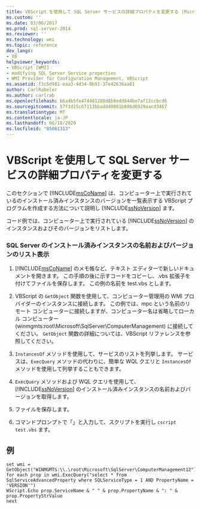 ```yaml
---
title: VBScript を使用して SQL Server サービスの詳細プロパティを変更する |Microsoft Docs
ms.custom: ''
ms.date: 03/06/2017
ms.prod: sql-server-2014
ms.reviewer: ''
ms.technology: wmi
ms.topic: reference
dev_langs:
- VB
helpviewer_keywords:
- VBScript [WMI]
- modifying SQL Server Service properties
- WMI Provider for Configuration Management, VBScript
ms.assetid: f3c5d981-eaa3-4d34-9b91-37e42636aa81
author: CarlRabeler
ms.author: carlrab
ms.openlocfilehash: b6a4b5fe474481288d8b8edd844be7af12ccbcd6
ms.sourcegitcommit: 57f1d15c67113bbadd40861b886d6929aacd3467
ms.translationtype: MT
ms.contentlocale: ja-JP
ms.lasthandoff: 06/18/2020
ms.locfileid: "85061313"
---
```

# <a name="modify-sql-server-service-advanced-properties-using-vbscript"></a>VBScript を使用して SQL Server サービスの詳細プロパティを変更する
  このセクションで [!INCLUDE[msCoName](../../includes/msconame-md.md)] は、コンピューター上で実行されているのインストール済みインスタンスのバージョンを一覧表示する VBScript プログラムを作成する方法について説明し [!INCLUDE[ssNoVersion](../../includes/ssnoversion-md.md)] ます。  
  
 コード例では、コンピューター上で実行されている [!INCLUDE[ssNoVersion](../../includes/ssnoversion-md.md)] のインスタンスおよびそのバージョンをリストします。  
  
### <a name="listing-name-and-version-of-installed-instances-of-sql-server"></a>SQL Server のインストール済みインスタンスの名前およびバージョンのリスト表示  
  
1.  [!INCLUDE[msCoName](../../includes/msconame-md.md)] のメモ帳など、テキスト エディターで新しいドキュメントを開きます。 この手順の後に示すコードをコピーし、.vbs 拡張子を付けてファイルを保存します。 この例の名前を test.vbs とします。  
  
2.  VBScript の `GetObject` 関数を使用して、コンピューター管理用の WMI プロバイダーのインスタンスに接続します。 この例では、mpc という名前のリモート コンピューターに接続しますが、コンピューター名は省略してローカル コンピューター (winmgmts:root\Microsoft\SqlServer\ComputerManagement) に接続してください。 `GetObject` 関数の詳細については、VBScript リファレンスを参照してください。  
  
3.  `InstancesOf` メソッドを使用して、サービスのリストを列挙します。 サービスは、`ExecQuery` メソッドの代わりに、簡単な WQL クエリと `InstancesOf` メソッドを使用して列挙することもできます。  
  
4.  `ExecQuery` メソッドおよび WQL クエリを使用して、[!INCLUDE[ssNoVersion](../../includes/ssnoversion-md.md)] のインストール済みインスタンスの名前およびバージョンを取得します。  
  
5.  ファイルを保存します。  
  
6.  コマンドプロンプトで「」と入力して、スクリプトを実行し `cscript test.vbs` ます。  
  
## <a name="example"></a>例  
  
```  
set wmi = GetObject("WINMGMTS:\\.\root\Microsoft\SqlServer\ComputerManagement12")  
for each prop in wmi.ExecQuery("select * from SqlServiceAdvancedProperty where SQLServiceType = 1 AND PropertyName = 'VERSION'")  
WScript.Echo prop.ServiceName & " " & prop.PropertyName & ": " & prop.PropertyStrValue  
next  
```  
  
  
